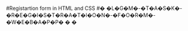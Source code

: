 
#Registartion form in HTML and CSS
#� �L�G�M�-�T�A�S�K�-�R�E�G�I�S�T�R�A�T�I�O�N�-�F�O�R�M�-�W�E�B�A�P�P�
�
�
